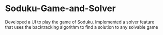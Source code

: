 # Soduku-Game-and-Solver

Developed a UI to play the game of Soduku. Implemented a solver feature that uses the backtracking algorithm to find a solution to 
any solvable game
